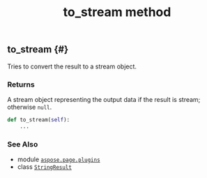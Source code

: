 ﻿---
title: to_stream method
second_title: Aspose.Page for Python via .NET API References
description: 
type: docs
weight: 30
url: /python-net/aspose.page.plugins/stringresult/to_stream/
is_root: false
---

## to_stream {#}

Tries to convert the result to a stream object.


### Returns 


A stream object representing the output data if the result is stream; otherwise `null`.


```python
def to_stream(self):
    ...
```





### See Also
* module [`aspose.page.plugins`](../../)
* class [`StringResult`](/page/python-net/aspose.page.plugins/stringresult)

